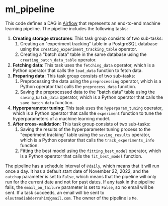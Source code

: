 # ml_pipeline

This code defines a DAG in [Airflow](https://airflow.apache.org/) that represents an end-to-end machine learning pipeline. The pipeline includes the following tasks:

1. **Creating storage structures**: This task group consists of two sub-tasks:
   1. Creating an "experiment tracking" table in a PostgreSQL database using the `creating_experiment_tracking_table` operator.
   2. Creating a "batch data" table in the same database using the `creating_batch_data_table` operator.
2. **Fetching data**: This task uses the `fetching_data` operator, which is a Python operator that calls the `load_data` function to fetch data.
3. **Preparing data**: This task group consists of two sub-tasks:
   1. Preprocessing the data using the `preprocessing` operator, which is a Python operator that calls the `preprocess_data` function.
   2. Saving the preprocessed data to the "batch data" table using the `saving_batch_data` operator, which is a Python operator that calls the `save_batch_data` function.
4. **Hyperparameter tuning**: This task uses the `hyperparam_tuning` operator, which is a Python operator that calls the `experiment` function to tune the hyperparameters of a machine learning model.
5. **After cross-validation**: This task group consists of two sub-tasks:
   1. Saving the results of the hyperparameter tuning process to the "experiment tracking" table using the `saving_results` operator, which is a Python operator that calls the `track_experiments_info` function.
   2. Fitting the best model using the `fitting_best_model` operator, which is a Python operator that calls the `fit_best_model` function.

The pipeline has a schedule interval of `@daily`, which means that it will run once a day. It has a default start date of November 22, 2022, and the `catchup` parameter is set to `False`, which means that the pipeline will only run for the current date and not for past dates. If any task in the pipeline fails, the `email_on_failure` parameter is set to `False`, so no email will be sent. If a task succeeds, an email will be sent to `eloutmadiabderrahim@gmail.com`. The owner of the pipeline is `Me`.
